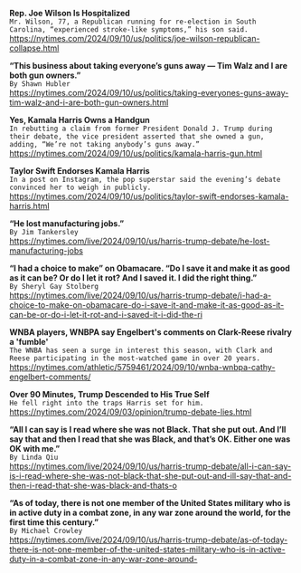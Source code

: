 **Rep. Joe Wilson Is Hospitalized**\
`Mr. Wilson, 77, a Republican running for re-election in South Carolina, “experienced stroke-like symptoms,” his son said.`\
https://nytimes.com/2024/09/10/us/politics/joe-wilson-republican-collapse.html

**“This business about taking everyone’s guns away — Tim Walz and I are both gun owners.”**\
`By Shawn Hubler`\
https://nytimes.com/2024/09/10/us/politics/taking-everyones-guns-away-tim-walz-and-i-are-both-gun-owners.html

**Yes, Kamala Harris Owns a Handgun**\
`In rebutting a claim from former President Donald J. Trump during their debate, the vice president asserted that she owned a gun, adding, “We’re not taking anybody’s guns away.”`\
https://nytimes.com/2024/09/10/us/politics/kamala-harris-gun.html

**Taylor Swift Endorses Kamala Harris**\
`In a post on Instagram, the pop superstar said the evening’s debate convinced her to weigh in publicly.`\
https://nytimes.com/2024/09/10/us/politics/taylor-swift-endorses-kamala-harris.html

**“He lost manufacturing jobs.”**\
`By Jim Tankersley`\
https://nytimes.com/live/2024/09/10/us/harris-trump-debate/he-lost-manufacturing-jobs

**“I had a choice to make” on Obamacare. “Do I save it and make it as good as it can be? Or do I let it rot? And I saved it. I did the right thing.”**\
`By Sheryl Gay Stolberg`\
https://nytimes.com/live/2024/09/10/us/harris-trump-debate/i-had-a-choice-to-make-on-obamacare-do-i-save-it-and-make-it-as-good-as-it-can-be-or-do-i-let-it-rot-and-i-saved-it-i-did-the-ri

**WNBA players, WNBPA say Engelbert's comments on Clark-Reese rivalry a 'fumble'**\
`The WNBA has seen a surge in interest this season, with Clark and Reese participating in the most-watched game in over 20 years.`\
https://nytimes.com/athletic/5759461/2024/09/10/wnba-wnbpa-cathy-engelbert-comments/

**Over 90 Minutes, Trump Descended to His True Self**\
`He fell right into the traps Harris set for him.`\
https://nytimes.com/2024/09/03/opinion/trump-debate-lies.html

**“All I can say is I read where she was not Black. That she put out. And I’ll say that and then I read that she was Black, and that’s OK. Either one was OK with me.”**\
`By Linda Qiu`\
https://nytimes.com/live/2024/09/10/us/harris-trump-debate/all-i-can-say-is-i-read-where-she-was-not-black-that-she-put-out-and-ill-say-that-and-then-i-read-that-she-was-black-and-thats-o

**“As of today, there is not one member of the United States military who is in active duty in a combat zone, in any war zone around the world, for the first time this century.”**\
`By Michael Crowley`\
https://nytimes.com/live/2024/09/10/us/harris-trump-debate/as-of-today-there-is-not-one-member-of-the-united-states-military-who-is-in-active-duty-in-a-combat-zone-in-any-war-zone-around-

